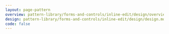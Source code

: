 ```yaml
---
layout: page-pattern
overview: pattern-library/forms-and-controls/inline-edit/design/overview.md
design: pattern-library/forms-and-controls/inline-edit/design/design.md
code: false
---
```

